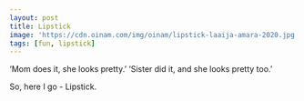 ```yaml
---
layout: post
title: Lipstick
image: 'https://cdn.oinam.com/img/oinam/lipstick-laaija-amara-2020.jpg'
tags: [fun, lipstick]
---
```


‘Mom does it, she looks pretty.’
‘Sister did it, and she looks pretty too.’

So, here I go - Lipstick.
